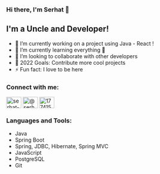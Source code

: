 ### Hi there, I'm Serhat 👋

## I'm a Uncle and Developer!

- 🔭 I’m currently working on a project using Java - React !
- 🌱 I’m currently learning everything 🤣
- 👯 I’m looking to collaborate with other developers
- 🥅 2022 Goals: Contribute more cool projects
- ⚡ Fun fact: I love to be here

### Connect with me:


<a href="https://linkedin.com/in/serhat-ture" target="blank"><img align="center" src="https://raw.githubusercontent.com/rahuldkjain/github-profile-readme-generator/master/src/images/icons/Social/linked-in-alt.svg" alt="serhat-ture" height="30" width="40" /></a>
<a href="https://medium.com/@serhatture" target="blank"><img align="center" src="https://raw.githubusercontent.com/rahuldkjain/github-profile-readme-generator/master/src/images/icons/Social/medium.svg" alt="@serhatture" height="30" width="40" /></a>
<a href="https://stackoverflow.com/users/17741538" target="blank"><img align="center" src="https://raw.githubusercontent.com/rahuldkjain/github-profile-readme-generator/master/src/images/icons/Social/stack-overflow.svg" alt="17741538" height="30" width="40" /></a>
<br />

### Languages and Tools:

- Java
- Spring Boot
- Spring, JDBC, Hibernate, Spring MVC
- JavaScript
- PostgreSQL
- Git

<br />
<br />





